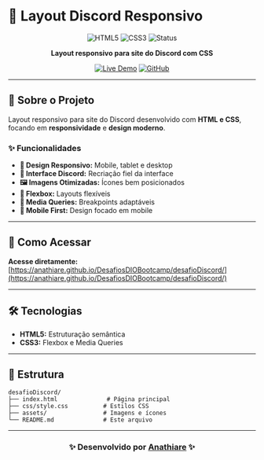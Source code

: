 # 📱 Layout Discord Responsivo

<div align="center">

![HTML5](https://img.shields.io/badge/HTML5-E34F26?style=for-the-badge&logo=html5&logoColor=white)
![CSS3](https://img.shields.io/badge/CSS3-1572B6?style=for-the-badge&logo=css3&logoColor=white)
![Status](https://img.shields.io/badge/Status-Concluído-green?style=for-the-badge)

**Layout responsivo para site do Discord com CSS**

[![Live Demo](https://img.shields.io/badge/Live%20Demo-View%20Project-blue?style=for-the-badge&logo=github)](https://anathiare.github.io/DesafiosDIOBootcamp/desafioDiscord/)
[![GitHub](https://img.shields.io/badge/GitHub-Repository-black?style=for-the-badge&logo=github)](https://github.com/anathiare/DesafiosDIOBootcamp/tree/main/desafioDiscord)

</div>

---

## 🎯 Sobre o Projeto

Layout responsivo para site do Discord desenvolvido com **HTML e CSS**, focando em **responsividade** e **design moderno**.

### ✨ Funcionalidades
- **📱 Design Responsivo:** Mobile, tablet e desktop
- **🎨 Interface Discord:** Recriação fiel da interface
- **🖼️ Imagens Otimizadas:** Ícones bem posicionados
- **📐 Flexbox:** Layouts flexíveis
- **🎯 Media Queries:** Breakpoints adaptáveis
- **📱 Mobile First:** Design focado em mobile

---

## 🚀 Como Acessar

**Acesse diretamente:** [https://anathiare.github.io/DesafiosDIOBootcamp/desafioDiscord/](https://anathiare.github.io/DesafiosDIOBootcamp/desafioDiscord/)

---

## 🛠️ Tecnologias

- **HTML5:** Estruturação semântica
- **CSS3:** Flexbox e Media Queries

---

## 📁 Estrutura

```
desafioDiscord/
├── index.html              # Página principal
├── css/style.css          # Estilos CSS
├── assets/                # Imagens e ícones
└── README.md              # Este arquivo
```

---

<div align="center">

### ✨ Desenvolvido por [Anathiare](https://github.com/anathiare) ✨

</div>
